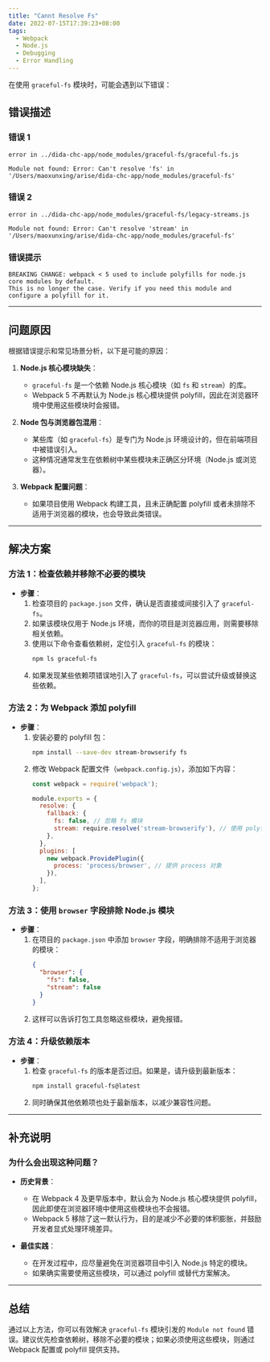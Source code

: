 ```yaml
---
title: "Cannt Resolve Fs"
date: 2022-07-15T17:39:23+08:00
tags:
  - Webpack
  - Node.js
  - Debugging
  - Error Handling
---
```

在使用 `graceful-fs` 模块时，可能会遇到以下错误：

## 错误描述

### 错误 1

```
error in ../dida-chc-app/node_modules/graceful-fs/graceful-fs.js

Module not found: Error: Can't resolve 'fs' in '/Users/maoxunxing/arise/dida-chc-app/node_modules/graceful-fs'
```

### 错误 2

```
error in ../dida-chc-app/node_modules/graceful-fs/legacy-streams.js

Module not found: Error: Can't resolve 'stream' in '/Users/maoxunxing/arise/dida-chc-app/node_modules/graceful-fs'
```

### 错误提示

```
BREAKING CHANGE: webpack < 5 used to include polyfills for node.js core modules by default.
This is no longer the case. Verify if you need this module and configure a polyfill for it.
```

---

## 问题原因

根据错误提示和常见场景分析，以下是可能的原因：

1. **Node.js 核心模块缺失**：
   - `graceful-fs` 是一个依赖 Node.js 核心模块（如 `fs` 和 `stream`）的库。
   - Webpack 5 不再默认为 Node.js 核心模块提供 polyfill，因此在浏览器环境中使用这些模块时会报错。

2. **Node 包与浏览器包混用**：
   - 某些库（如 `graceful-fs`）是专门为 Node.js 环境设计的，但在前端项目中被错误引入。
   - 这种情况通常发生在依赖树中某些模块未正确区分环境（Node.js 或浏览器）。

3. **Webpack 配置问题**：
   - 如果项目使用 Webpack 构建工具，且未正确配置 polyfill 或者未排除不适用于浏览器的模块，也会导致此类错误。

---

## 解决方案

### 方法 1：检查依赖并移除不必要的模块

- **步骤**：
  1. 检查项目的 `package.json` 文件，确认是否直接或间接引入了 `graceful-fs`。
  2. 如果该模块仅用于 Node.js 环境，而你的项目是浏览器应用，则需要移除相关依赖。
  3. 使用以下命令查看依赖树，定位引入 `graceful-fs` 的模块：
     ```bash
     npm ls graceful-fs
     ```
  4. 如果发现某些依赖项错误地引入了 `graceful-fs`，可以尝试升级或替换这些依赖。

### 方法 2：为 Webpack 添加 polyfill

- **步骤**：
  1. 安装必要的 polyfill 包：
     ```bash
     npm install --save-dev stream-browserify fs
     ```
  2. 修改 Webpack 配置文件（`webpack.config.js`），添加如下内容：
     ```javascript
     const webpack = require('webpack');

     module.exports = {
       resolve: {
         fallback: {
           fs: false, // 忽略 fs 模块
           stream: require.resolve('stream-browserify'), // 使用 polyfill 替代
         },
       },
       plugins: [
         new webpack.ProvidePlugin({
           process: 'process/browser', // 提供 process 对象
         }),
       ],
     };
     ```

### 方法 3：使用 `browser` 字段排除 Node.js 模块

- **步骤**：
  1. 在项目的 `package.json` 中添加 `browser` 字段，明确排除不适用于浏览器的模块：
     ```json
     {
       "browser": {
         "fs": false,
         "stream": false
       }
     }
     ```
  2. 这样可以告诉打包工具忽略这些模块，避免报错。

### 方法 4：升级依赖版本

- **步骤**：
  1. 检查 `graceful-fs` 的版本是否过旧。如果是，请升级到最新版本：
     ```bash
     npm install graceful-fs@latest
     ```
  2. 同时确保其他依赖项也处于最新版本，以减少兼容性问题。

---

## 补充说明

### 为什么会出现这种问题？

- **历史背景**：
  - 在 Webpack 4 及更早版本中，默认会为 Node.js 核心模块提供 polyfill，因此即使在浏览器环境中使用这些模块也不会报错。
  - Webpack 5 移除了这一默认行为，目的是减少不必要的体积膨胀，并鼓励开发者显式处理环境差异。

- **最佳实践**：
  - 在开发过程中，应尽量避免在浏览器项目中引入 Node.js 特定的模块。
  - 如果确实需要使用这些模块，可以通过 polyfill 或替代方案解决。

---

## 总结

通过以上方法，你可以有效解决 `graceful-fs` 模块引发的 `Module not found` 错误。建议优先检查依赖树，移除不必要的模块；如果必须使用这些模块，则通过 Webpack 配置或 polyfill 提供支持。


